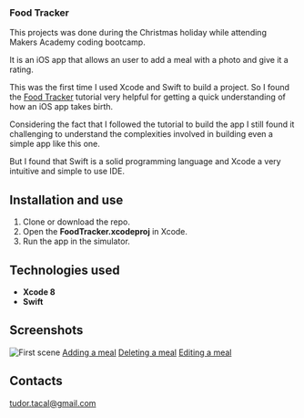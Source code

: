 ### Food Tracker

This projects was done during the Christmas holiday while attending Makers Academy coding bootcamp.

It is an iOS app that allows an user to add a meal with a photo and give it a rating.

This was the first time I used Xcode and Swift to build a project. So I found the [Food Tracker](https://developer.apple.com/library/content/referencelibrary/GettingStarted/DevelopiOSAppsSwift/) tutorial very helpful for getting a quick understanding of how an iOS app takes birth.

Considering the fact that I followed the tutorial to build the app I still found it challenging to understand the complexities involved in building even a simple app like this one.  

But I found that Swift is a solid programming language and Xcode a very intuitive and simple to use IDE.

## Installation and use

1. Clone or download the repo.
2. Open the **FoodTracker.xcodeproj** in Xcode.
3. Run the app in the simulator.

## Technologies used

* **Xcode 8**
* **Swift**

## Screenshots
![First scene](https://s29.postimg.org/syt3kgson/Screen_Shot_2016_12_29_at_21_22_49.png)
[Adding a meal](https://s30.postimg.org/n5laevkht/Screen_Shot_2016_12_29_at_21_23_57.png)
[Deleting a meal](https://s23.postimg.org/nzwo580u3/Screen_Shot_2016_12_29_at_21_23_32.png)
[Editing a meal](https://s24.postimg.org/nj4c0o5yt/Screen_Shot_2016_12_29_at_21_23_13.png)


## Contacts

tudor.tacal@gmail.com
